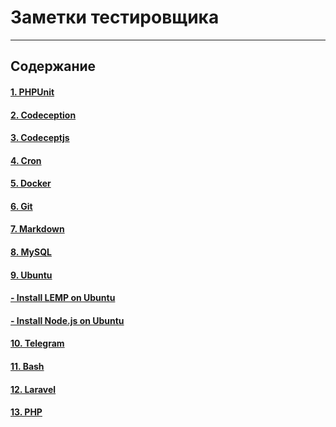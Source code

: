 # Заметки тестировщика

---

## Содержание

#### [1. PHPUnit](phpunit.md)
#### [2. Codeception](codeception.md)
#### [3. Codeceptjs](codeceptjs.md)
#### [4. Cron](cron.md)
#### [5. Docker](docker.md)
#### [6. Git](git.md)
#### [7. Markdown](markdown.md)
#### [8. MySQL](mysql.md)
#### [9. Ubuntu](ubuntu.md)
#### [- Install LEMP on Ubuntu](ubuntu_lemp.md)
#### [- Install Node.js on Ubuntu](ubuntu_install_nodejs.md)
#### [10. Telegram](telegram.md)
#### [11. Bash](bash.md)
#### [12. Laravel](laravel.md)
#### [13. PHP](php.md)
